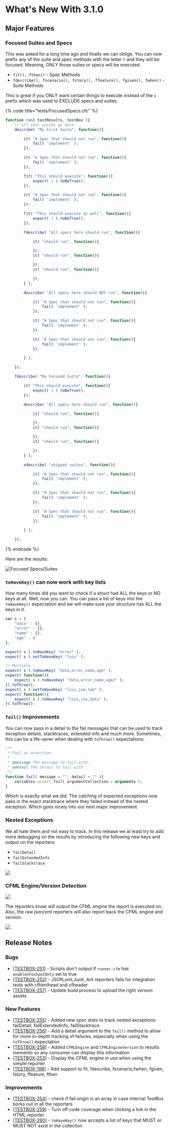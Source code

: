 # What's New With 3.1.0

## Major Features

### Focused Suites and Specs

This was asked for a long time ago and finally we can oblige.  You can now prefix any of the suite and spec methods with the letter `f` and they will be focused.  Meaning, ONLY those suites or specs will be executed.

* `fit(), fthen()` - Spec Methods
* `fdescribe(), fscenario(), fstory(), ffeature(), fgiven(), fwhen()` - Suite Methods

This is great if you ONLY want certain things to execute instead of the `x` prefix which was used to EXCLUDE specs and suites.

{% code title="tests/FocusedSpecs.cfc" %}
```javascript
function run( testResults, testBox ){
	// all your suites go here.
	describe( "My First Suite", function(){

		it( "A Spec that should not run", function(){
			fail( 'implement' );
		});

		it( "A Spec that should not run", function(){
			fail( 'implement' );
		});

		fit( "This should execute", function(){
			expect( 1 ).toBeTrue();
		});

		it( "A Spec that should not run", function(){
			fail( 'implement' );
		});

		fit( "This should execute as well", function(){
			expect( 1 ).toBeTrue();
		});

		fdescribe( "All specs here should run", function(){

			it( "should run", function(){

			});
			it( "should run", function(){

			});
			it( "should run", function(){

			});
		} );

		describe( "All specs here should NOT run", function(){

			it( "A Spec that should not run", function(){
				fail( 'implement' );
			});

			it( "A Spec that should not run", function(){
				fail( 'implement' );
			});

			it( "A Spec that should not run", function(){
				fail( 'implement' );
			});

		} );

	});

	fdescribe( "My Focused Suite", function(){

		it( "This should execute", function(){
			expect( 1 ).toBeTrue();
		});

		describe( "All specs here should run", function(){

			it( "should run", function(){

			});
			it( "should run", function(){

			});
			it( "should run", function(){

			});
		} );

		xdescribe( "skipped suites", function(){

			it( "A Spec that should not run", function(){
				fail( 'implement' );
			});

			it( "A Spec that should not run", function(){
				fail( 'implement' );
			});

			it( "A Spec that should not run", function(){
				fail( 'implement' );
			});

		} );

	});
```
{% endcode %}

Here are the results:

![Focused Specs/Suites](../../.gitbook/assets/screen-shot-2019-09-27-at-3.06.26-pm.png)

### `toHaveKey()` can now work with key lists

How many times did you want to check if a struct had ALL the keys or NO keys at all.  Well, now you can. You can pass a list of keys into the `toHaveKey()` expectation and we will make sure your structure has ALL the keys in it.

```javascript
var s = {
	"data" : {},
	"error" : {},
	"name" : {},
	"age" : 0
};

expect( s ).toHaveKey( "error" );
expect( s ).notToHaveKey( "luis" );

// Multiple
expect( s ).toHaveKey( "data,error,name,age" );
expect( function(){
	expect( s ).toHaveKey( "data,error,name,age2" );
}).toThrow();
expect( s ).notToHaveKey( "luis,joe,tom" );
expect( function(){
	expect( s ).toHaveKey( "luis,joe,data" );
}).toThrow();
```

### `fail()` Improvements

You can now pass in a detail to the fail messages that can be used to track exception details, stacktraces, extended info and much more. Sometimes, this can be a life-saver when dealing with `toThrow()` expectations:

```javascript
/**
 * Fail an assertion
 *
 * @message The message to fail with.
 * @detail The detail to fail with.
 */
function fail( message = "", detail = "" ){
	variables.assert.fail( argumentCollection = arguments );
}
```

Which is exactly what we did.  The catching of expected exceptions now pass in the exact stacktrace where they failed instead of the nested exception. Which goes nicely into our next major improvement.

### Nested Exceptions

We all hate them and not easy to track.  In this release we at least try to add more debugging on the results by introducing the following new keys and output on the reporters:

* `failDetail`
* `failExtendedInfo`
* `failStacktrace`

![](../../.gitbook/assets/screen-shot-2019-09-27-at-2.58.48-pm.png)

### CFML Engine/Version Detection

![](../../.gitbook/assets/screen-shot-2019-09-27-at-2.57.34-pm.png)

The reporters know will output the CFML engine the report is executed on.  Also, the raw json/xml reporters will also report back the CFML engine and version.

![](../../.gitbook/assets/screen-shot-2019-09-27-at-2.57.57-pm.png)

## Release Notes

### Bugs

* \[[TESTBOX-251](https://ortussolutions.atlassian.net/browse/TESTBOX-251)\] - Scripts don't output if `runner.cfm` has `enableCFoutputOnly` set to true
* \[[TESTBOX-252](https://ortussolutions.atlassian.net/browse/TESTBOX-252)\] - JSON,xml,Junit, Ant reporters fails for integration tests with cfhtmlhead and cfheader
* \[[TESTBOX-257](https://ortussolutions.atlassian.net/browse/TESTBOX-257)\] - Update build process to upload the right version assets

### New Features

* \[[TESTBOX-255](https://ortussolutions.atlassian.net/browse/TESTBOX-255)\] - Added new spec stats to track nested exceptions: failDetail, failExtendedInfo, failStacktrace
* \[[TESTBOX-256](https://ortussolutions.atlassian.net/browse/TESTBOX-256)\] - Add a detail argument to the `fail()` method to allow for more in-depth tracking of failures, especially when using the ```toThrow()``` expectation
* \[[TESTBOX-258](https://ortussolutions.atlassian.net/browse/TESTBOX-258)\] - Added `CFMLEngine` and `CFMLEngineVersion` to results memento so any consumer can display this information
* \[[TESTBOX-253](https://ortussolutions.atlassian.net/browse/TESTBOX-253)\] - Display the CFML engine in use when using the simple reporter
* \[[TESTBOX-198](https://ortussolutions.atlassian.net/browse/TESTBOX-198)\] - Add support to fit, fdescribe, fscenario,fwhen, fgiven, fstory, ffeature, fthen

### Improvements

* \[[TESTBOX-254](https://ortussolutions.atlassian.net/browse/TESTBOX-254)\] - check if fail origin is an array in case internal TestBox borks out in all the reporters
* \[[TESTBOX-259](https://ortussolutions.atlassian.net/browse/TESTBOX-259)\] - Turn off code coverage when clicking a link in the HTML reporter
* \[[TESTBOX-260](https://ortussolutions.atlassian.net/browse/TESTBOX-260)\] - `toHaveKey()` now accepts a list of keys that MUST or MUST NOT exist in the collection

